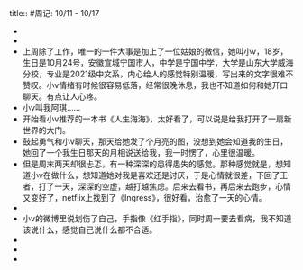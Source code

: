 title:: #周记: 10/11 - 10/17

-
-
- 上周除了工作，唯一的一件大事是加上了一位姑娘的微信，她叫小v，18岁，生日是10月24号，安徽宣城宁国市人，中学是宁国中学，大学是山东大学威海分校，专业是2021级中文系，内心给人的感觉特别温暖，写出来的文字很难不赞叹。小v情绪有时候很容易低落，经常很晚休息，我也不知道如何和她开口聊天。有点让人心疼。
- 小v叫我阿琪......
- 开始看小v推荐的一本书《人生海海》，太好看了，可以说是给我打开了一扇新世界的大门。
- 鼓起勇气和小v聊天，那天给她发了个月亮的图，没想到她会知道我的生日，她回了一个我生日那天的月相说送给我，我一时愣了，心里很温暖。
- 但是周末两天却很忐忑，有一种深深的患得患失的感觉。那种感觉就是，想知道小v在做什么，想知道她对我是喜欢还是讨厌，于是心情就很差，下回了王者，打了一天，深深的空虚，越打越焦虑。后来去看书，再后来去跑步，心情又变好了，netflix上找到了《Ingress》，很好看，治愈了一天的心情。
-
- 小v的微博里说划伤了自己，手指像《红手指》，同时周一要去看病，我不知道该说什么，感觉自己说什么都不合适。
-
-
-